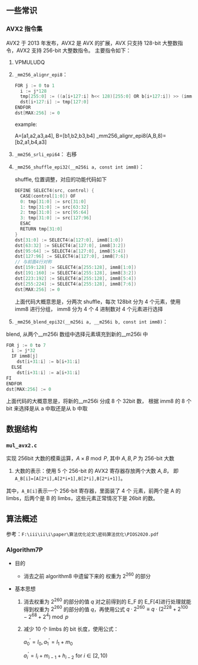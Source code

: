 ## 一些常识

### AVX2 指令集

AVX2 于 2013 年发布，AVX2 是 AVX 的扩展，AVX 只支持 128-bit 大整数指令，AVX2 支持 256-bit 大整数指令。
主要指令如下：

1. VPMULUDQ
2. `_mm256_alignr_epi8`：

   ```c
   FOR j := 0 to 1
     i := j*128
     tmp[255:0] := ((a[i+127:i] h<< 128)[255:0] OR b[i+127:i]) >> (imm8*8)
     dst[i+127:i] := tmp[127:0]
   ENDFOR
   dst[MAX:256] := 0
   ```

   example:

   A=[a1,a2,a3,a4], B=[b1,b2,b3,b4]
   \_mm256_alignr_epi8(A,B,8)=[b2,a1,b4,a3]

3. `_mm256_srli_epi64`：
   右移
4. `_mm256_shuffle_epi32(__m256i a, const int imm8)`：

   shuffle, 位置调整，对应的功能代码如下

   ```c
   DEFINE SELECT4(src, control) {
     CASE(control[1:0]) OF
     0: tmp[31:0] := src[31:0]
     1: tmp[31:0] := src[63:32]
     2: tmp[31:0] := src[95:64]
     3: tmp[31:0] := src[127:96]
     ESAC
     RETURN tmp[31:0]
   }
   dst[31:0] := SELECT4(a[127:0], imm8[1:0])
   dst[63:32] := SELECT4(a[127:0], imm8[3:2])
   dst[95:64] := SELECT4(a[127:0], imm8[5:4])
   dst[127:96] := SELECT4(a[127:0], imm8[7:6])
   // 与前面4行对称
   dst[159:128] := SELECT4(a[255:128], imm8[1:0])
   dst[191:160] := SELECT4(a[255:128], imm8[3:2])
   dst[223:192] := SELECT4(a[255:128], imm8[5:4])
   dst[255:224] := SELECT4(a[255:128], imm8[7:6])
   dst[MAX:256] := 0
   ```

   上面代码大概意思是，分两次 shuffle，每次 128bit 分为 4 个元素，使用 imm8 进行分组，
   imm8 分为 4 个 4 进制数对 4 个元素进行选择

5. `_mm256_blend_epi32(__m256i a, __m256i b, const int imm8)`：

blend, 从两个\_\_m256i 数组中选择元素填充到新的\_\_m256i 中

```c
FOR j := 0 to 7
  i := j*32
  IF imm8[j]
    dst[i+31:i] := b[i+31:i]
  ELSE
    dst[i+31:i] := a[i+31:i]
FI
ENDFOR
dst[MAX:256] := 0
```

上面代码的大概意思是，将新的\_\_m256i 分成 8 个 32bit 数，
根据 imm8 的 8 个 bit 来选择是从 a 中取还是从 b 中取

## 数据结构

### `mul_avx2.c`

实现 256bit 大数的模乘运算，$A\times B \bmod P$,
其中 $A, B, P$ 为 256-bit 大数

1. 大数的表示：使用 5 个 256-bit 的 AVX2 寄存器存放两个大数 $A, B$，
   即 `A_B[i]=[A[2*i],A[2*i+1],B[2*i],B[2*i+1]]`。

其中，`A_B[i]`表示一个 256-bit 寄存器，里面装了 4 个 元素，前两个是 A 的 limbs，后两个是 B 的 limbs，这些元素正常情况下是 26bit 的数。

## 算法概述

参考：`F:\iii\ii\i\paper\算法优化论文\密码算法优化\PIOS2020.pdf`

### Algorithm7P

- 目的

  - 消去之前 algorithm8 中遗留下来的 权重为 $2^{260}$ 的部分

- 基本思想

  1. 消去权重为 $2^{260}$ 的部分的值 $q$
     对之前得到的 E_F 的 E_F[4]进行处理就能得到权重为 $2^{260}$ 的部分的值 $q$，再使用公式 $q \cdot 2^{260} \equiv q \cdot\left(2^{228}+2^{100}-2^{68}+2^{4}\right) \bmod p$
  2. 减少 10 个 limbs 的 bit 长度，使用公式：

     $a_{0}^{\prime}=l_{0}, a_{1}^{\prime}=l_{1}+m_{0}$

     $a_{i}^{\prime}=l_{i}+m_{i-1}+h_{i-2}$ for $i \in[2,10)$
